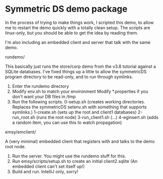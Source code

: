 # Symmetric DS demo package

In the process of trying to make things work, I scripted this demo, to 
allow me to restart the demo quickly with a totally clean setup.
The scripts are linux-only, but you should be able to get the idea 
by reading them.

I'm also including an embedded client and server that talk with the 
same demo.

rundemo/ 

This basically just runs the store/corp demo from the v3.8 tutorial
against a SQLite databases.  I've fixed things up a little to allow 
the symmetricDS program directory to be read-only, and to run through
symlinks.

1. Enter the rundemo directory
2. Modify env.sh to match your environment
   Modify *.properties if you don't want your DB files in /tmp
3. Run the following scripts.
  0-setup.sh (creates working directories.  Replaces the symmetricDS 
				setenv.sh with something that supports symlinks.)
  1-create.sh (sets up the root and client1 databases)
  2-run_root.sh (runs the root node)
  3-run_client1.sh (...)
  4-eginsert.sh (adds a random item, you can use this to watch propagation)


emsy/emclient/

A (very minimal) embedded client that registers with and talks to the 
demo root node.  

1. Run the server.  You might use the rundemo stuff for this.
2. Run emsy/scripts/setup.sh to create an initial client2.sqlite
	(An embedded client can't set itself up!)
3. Build and run.  IntelliJ only, sorry!
